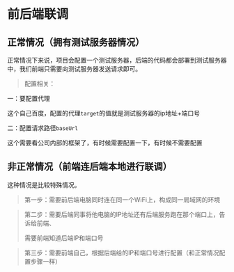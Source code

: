 # 前后端联调



## 正常情况（拥有测试服务器情况）

正常情况下来说，项目会配置一个测试服务器，后端的代码都会部署到测试服务器中，我们前端只需要向测试服务器发送请求即可。



>配置相关：

一：要配置代理

这个自己百度，配置的代理`target`的值就是测试服务器的ip地址+端口号



二：配置请求路径`baseUrl`

这个需要看公司内部的框架了，有时候需要配置一下，有时候不需要配置





## 非正常情况（前端连后端本地进行联调）

这种情况是比较特殊情况。



>第一步：需要前后端电脑同时连在同一个WiFi上，构成同一局域网的环境



>第二步：需要后端同事将他电脑的IP地址还有后端服务跑在那个端口上，告诉给前端、
>
>需要前端知道后端IP和端口号



>第三步：需要前端自己，根据后端给的IP和端口号进行配置（和正常情况配置步骤一样）